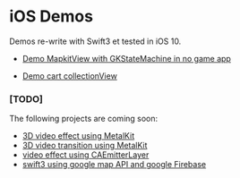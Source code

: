 # iOS Demos

Demos re-write with Swift3 et tested in iOS 10.

- [Demo MapkitView with GKStateMachine in no game app](huhttps://github.com/xianbinlin/Demos/tree/master/iOS/DemoMapKitView)

- [Demo cart collectionView](https://github.com/xianbinlin/Demos/tree/master/iOS/DemoCartCollectionView)




### [TODO]

The following projects are coming soon:

- [3D video effect using MetalKit]()
- [3D video transition using MetalKit]()
- [video effect using CAEmitterLayer]()
- [swift3 using google map API and google Firebase]()
